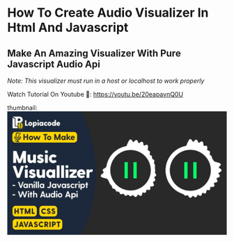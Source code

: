 # How To Create Audio Visualizer In Html And Javascript
## Make An Amazing Visualizer With Pure Javascript Audio Api

*Note: This visualizer must run in a host or localhost to work properly*

Watch Tutorial On Youtube 🧡: https://youtu.be/20eapavnQ0U

thumbnail: ![thumbnail](thumbnail.jpg)
